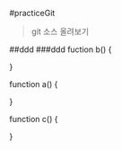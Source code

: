 #practiceGit
> git 소스 올려보기 

##ddd
###ddd
fuction b() {

}

function a() {
    
}

function c() {
    
}
